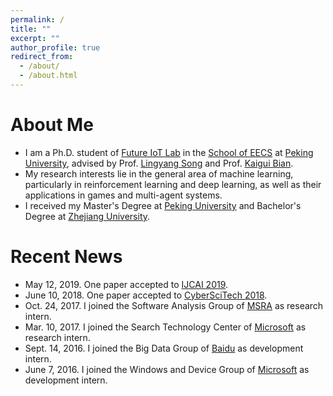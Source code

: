 ```yaml
---
permalink: /
title: ""
excerpt: ""
author_profile: true
redirect_from: 
  - /about/
  - /about.html
---
```


About Me
======
* I am a Ph.D. student of [Future IoT Lab](http://net.pku.edu.cn/songly/iotlab/index.html) in the [School of EECS](http://eecs.pku.edu.cn/Home/HOME.htm) at [Peking University](http://english.pku.edu.cn/), advised by Prof. [Lingyang Song](http://net.pku.edu.cn/songly/) and Prof. [Kaigui Bian](http://net.pku.edu.cn/~bkg/).
* My research interests lie in the general area of machine learning, particularly in reinforcement learning and deep learning, as well as their applications in games and multi-agent systems.
* I received my Master's Degree at [Peking University](http://english.pku.edu.cn/) and Bachelor's Degree at [Zhejiang University](http://www.zju.edu.cn/english/).

Recent News
======
* May 12, 2019. One paper accepted to [IJCAI 2019](https://www.ijcai19.org/).
* June 10, 2018. One paper accepted to [CyberSciTech 2018](http://cyber-science.org/2018/).
* Oct. 24, 2017. I joined the Software Analysis Group of [MSRA](https://www.msra.cn/) as research intern.
* Mar. 10, 2017. I joined the Search Technology Center of [Microsoft](https://www.microsoft.com/zh-cn) as research intern.
* Sept. 14, 2016. I joined the Big Data Group of [Baidu](https://www.baidu.com/) as development intern.
* June 7, 2016. I joined the Windows and Device Group of [Microsoft](https://www.microsoft.com/zh-cn) as development intern.
